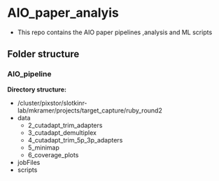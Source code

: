 # AIO_paper_analyis

* This repo contains the AIO paper pipelines ,analysis and ML scripts


## Folder structure

### AIO_pipeline
**Directory structure:**
* /cluster/pixstor/slotkinr-lab/mkramer/projects/target_capture/ruby_round2
* data
  - 2_cutadapt_trim_adapters
  - 3_cutadapt_demultiplex
  - 4_cutadapt_trim_5p_3p_adapters
  - 5_minimap
  - 6_coverage_plots
* jobFiles
* scripts

      
